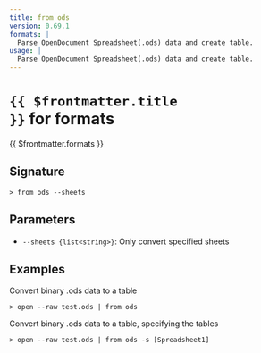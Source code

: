 ```yaml
---
title: from ods
version: 0.69.1
formats: |
  Parse OpenDocument Spreadsheet(.ods) data and create table.
usage: |
  Parse OpenDocument Spreadsheet(.ods) data and create table.
---
```


# <code>{{ $frontmatter.title }}</code> for formats

<div style='white-space: pre-wrap;margin-top: 10px'>{{ $frontmatter.formats }}</div>

## Signature

```> from ods --sheets```

## Parameters

 -  `--sheets {list<string>}`: Only convert specified sheets

## Examples

Convert binary .ods data to a table
```shell
> open --raw test.ods | from ods
```

Convert binary .ods data to a table, specifying the tables
```shell
> open --raw test.ods | from ods -s [Spreadsheet1]
```
